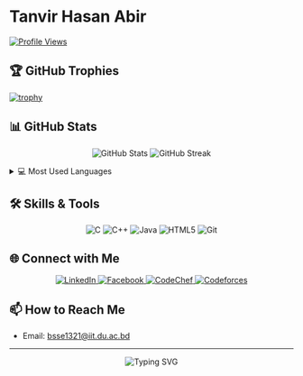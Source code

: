 # Tanvir Hasan Abir

[![Profile Views](https://komarev.com/ghpvc/?username=thabir303&label=Profile%20views&color=0e75b6&style=flat)](https://github.com/thabir303)

## 🏆 GitHub Trophies
[![trophy](https://github-profile-trophy.vercel.app/?username=thabir303&theme=onedark&column=7)](https://github.com/ryo-ma/github-profile-trophy)

## 📊 GitHub Stats
<p align="center">
  <img src="https://github-readme-stats.vercel.app/api?username=thabir303&show_icons=true&theme=radical" alt="GitHub Stats" />
  <img src="https://github-readme-streak-stats.herokuapp.com/?user=thabir303&theme=radical" alt="GitHub Streak" />
</p>

<details>
  <summary>💻 Most Used Languages</summary>
  <p align="center">
    <img src="https://github-readme-stats.vercel.app/api/top-langs/?username=thabir303&layout=compact&theme=radical" alt="Top Languages" />
  </p>
</details>

## 🛠️ Skills & Tools
<p align="center">
  <img src="https://img.shields.io/badge/c-%2300599C.svg?style=for-the-badge&logo=c&logoColor=white" alt="C" />
  <img src="https://img.shields.io/badge/c++-%2300599C.svg?style=for-the-badge&logo=c%2B%2B&logoColor=white" alt="C++" />
  <img src="https://img.shields.io/badge/java-%23ED8B00.svg?style=for-the-badge&logo=java&logoColor=white" alt="Java" />
  <img src="https://img.shields.io/badge/html5-%23E34F26.svg?style=for-the-badge&logo=html5&logoColor=white" alt="HTML5" />
  <img src="https://img.shields.io/badge/git-%23F05033.svg?style=for-the-badge&logo=git&logoColor=white" alt="Git" />
</p>

## 🌐 Connect with Me
<p align="center">
  <a href="https://linkedin.com/in/tanvir-hasan-abir" target="_blank">
    <img src="https://img.shields.io/badge/linkedin-%230077B5.svg?style=for-the-badge&logo=linkedin&logoColor=white" alt="LinkedIn" />
  </a>
  <a href="https://fb.com/tanvir-hasan-abir" target="_blank">
    <img src="https://img.shields.io/badge/Facebook-%231877F2.svg?style=for-the-badge&logo=Facebook&logoColor=white" alt="Facebook" />
  </a>
  <a href="https://www.codechef.com/users/th_abir303" target="_blank">
    <img src="https://img.shields.io/badge/CodeChef-%23964B00.svg?style=for-the-badge&logo=CodeChef&logoColor=white" alt="CodeChef" />
  </a>
  <a href="https://codeforces.com/profile/th_abir303" target="_blank">
    <img src="https://img.shields.io/badge/Codeforces-445f9d?style=for-the-badge&logo=Codeforces&logoColor=white" alt="Codeforces" />
  </a>
</p>

## 📫 How to Reach Me
- Email: bsse1321@iit.du.ac.bd

---

<p align="center">
  <img src="https://readme-typing-svg.herokuapp.com?font=Fira+Code&pause=1000&color=2EF71A&center=true&vCenter=true&width=435&lines=Always+learning+new+things;Passionate+about+coding;Open+for+collaboration" alt="Typing SVG" />
</p>
